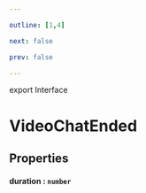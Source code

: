 ```yaml
---

outline: [1,4]

next: false

prev: false

---
```


export Interface
# VideoChatEnded

## Properties

#### duration : `number`
